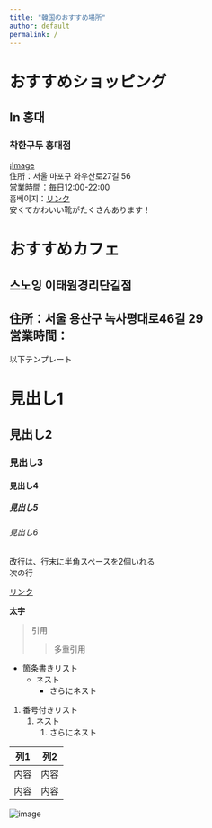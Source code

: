 ```yaml
---
title: "韓国のおすすめ場所"
author: default
permalink: /
---
```

# おすすめショッピング
## In 홍대  
### 착한구두 홍대점　　
¡[Image](https://mblogthumb-phinf.pstatic.net/MjAyMDAzMDJfMTU0/MDAxNTgzMTI4OTc2MzQ1.vgkLaqCMNItqMhxPjKWb_5Pa2k0C3D-2_DiUOFemuGwg.Kwot3weQBtT5Rw6ItVMQ6STMJ1paeDPEIL7SwQpjUAMg.JPEG.alswl280514/KakaoTalk_20200302_144926697.jpg?type=w800)  
住所：서울 마포구 와우산로27길 56  
営業時間：毎日12:00-22:00  
홈베이지：[リンク](https://m.chaakan.co.kr/#rldshow)  
安くてかわいい靴がたくさんあります！　　
# おすすめカフェ　　
## 스노잉 이태원경리단길점  
住所：서울 용산구 녹사평대로46길 29  
営業時間：
---

以下テンプレート

# 見出し1
## 見出し2
### 見出し3
#### 見出し4
##### 見出し5
###### 見出し6

改行は、行末に半角スペースを2個いれる  
次の行

[リンク](https://www.google.co.jp/)

**太字**

> 引用
>> 多重引用


- 箇条書きリスト
  - ネスト
    - さらにネスト


1. 番号付きリスト
   1. ネスト
      1. さらにネスト

  
| 列1  | 列2  |
|-----|-----|
| 内容  | 内容  |
| 内容  | 内容  |

![image](/220422_GitHubPages/assets/images/logo-150.png)
